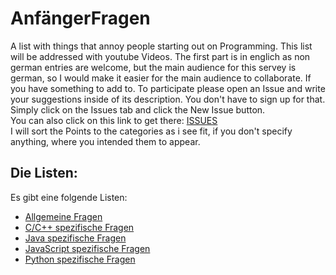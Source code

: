 # AnfängerFragen

A list with things that annoy people starting out on Programming. This list will be addressed with youtube Videos. The first part is in englich as non german entries are welcome, but the main audience for this servey is german, so I would make it easier for the main audience to collaborate. If you have something to add to. To participate please open an Issue and write your suggestions inside of its description. You don't have to sign up for that. Simply click on the Issues tab and click the New Issue button.  
You can also click on this link to get there: [ISSUES](https://github.com/StefanSchmelz/AnfaenngerFragen/issues)  
I will sort the Points to the categories as i see fit, if you don't specify anything, where you intended them to appear.

## Die Listen:

Es gibt eine folgende Listen:

*   [Allgemeine Fragen]()
*   [C/C++ spezifische Fragen]()
*   [Java spezifische Fragen]()
*   [JavaScript spezifische Fragen]()
*   [Python spezifische Fragen]()
